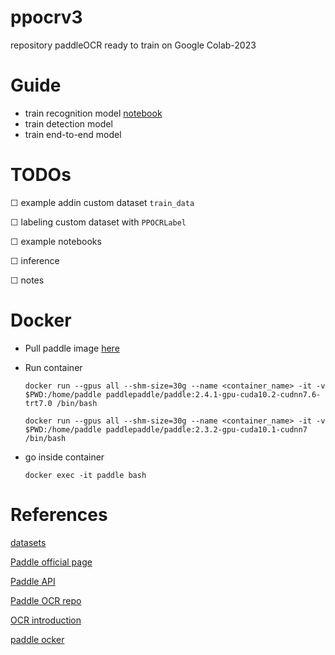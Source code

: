 # ppocrv3
repository paddleOCR ready to train on Google Colab-2023

# Guide

- train recognition model [notebook](notebooks/train_rec.ipynb)
- train detection model
- train end-to-end model

# TODOs

☐ example addin custom dataset `train_data`

☐ labeling custom dataset with `PPOCRLabel`

☐ example notebooks

☐ inference

☐ notes

# Docker

- Pull paddle image [here](https://hub.docker.com/r/paddlepaddle/paddle)

- Run container

      docker run --gpus all --shm-size=30g --name <container_name> -it -v $PWD:/home/paddle paddlepaddle/paddle:2.4.1-gpu-cuda10.2-cudnn7.6-trt7.0 /bin/bash

      docker run --gpus all --shm-size=30g --name <container_name> -it -v $PWD:/home/paddle paddlepaddle/paddle:2.3.2-gpu-cuda10.1-cudnn7 /bin/bash

- go inside container

      docker exec -it paddle bash

# References

[datasets](https://github.com/HCIILAB/Scene-Text-Detection#11-Horizontal-Text-Datasets)

[Paddle official page](https://www.paddlepaddle.org.cn/en)

[Paddle API](https://www.paddlepaddle.org.cn/documentation/docs/en/api/index_en.html)

[Paddle OCR repo](https://github.com/PaddlePaddle/PaddleOCR)

[OCR introduction](https://github.com/PaddlePaddle/PaddleOCR/blob/release/2.6/doc/doc_en/ppocr_introduction_en.md)

[paddle ocker](https://hub.docker.com/r/paddlepaddle/paddle)
